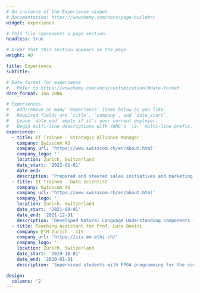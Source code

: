 ```yaml
---
# An instance of the Experience widget.
# Documentation: https://wowchemy.com/docs/page-builder/
widget: experience

# This file represents a page section.
headless: true

# Order that this section appears on the page.
weight: 40

title: Experience
subtitle:

# Date format for experience
#   Refer to https://wowchemy.com/docs/customization/#date-format
date_format: Jan 2006

# Experiences.
#   Add/remove as many `experience` items below as you like.
#   Required fields are `title`, `company`, and `date_start`.
#   Leave `date_end` empty if it's your current employer.
#   Begin multi-line descriptions with YAML's `|2-` multi-line prefix.
experience:   
  - title: IT Trainee - Strategic Alliance Manager
    company: Swisscom AG 
    company_url: 'https://www.swisscom.ch/en/about.html'
    company_logo: ''
    location: Zurich, Switzerland
    date_start: '2022-01-01'
    date_end:
    description: 'Prepared and steered sales initiatives and marketing campaigns, secured partner business marketing funds.'  
  - title: IT Trainee - Data Scientist
    company: Swisscom AG 
    company_url: 'https://www.swisscom.ch/en/about.html'
    company_logo: ''
    location: Zurich, Switzerland
    date_start: '2021-09-01'
    date_end: '2021-12-31'
    description: 'Developed Natural Language Understanding components for conversational AI.' 
  - title: Teaching Assistant for Prof. Luca Benini
    company: ETH Zurich - IIS 
    company_url: 'https://iis.ee.ethz.ch/'
    company_logo: ''
    location: Zurich, Switzerland
    date_start: '2019-10-01'
    date_end: '2020-01-31'
    description: 'Supervised students with FPGA programming for the course "VLSI I: from Architectures to VLSI Circuits and FPGA".'

design:
  columns: '2'
---
```


